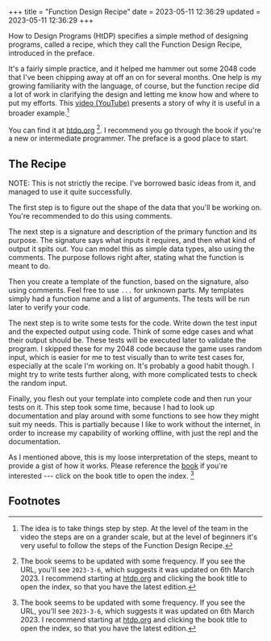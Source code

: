+++
title = "Function Design Recipe"
date = 2023-05-11 12:36:29
updated = 2023-05-11 12:36:29
+++

How to Design Programs (HtDP)
specifies a simple method of designing programs,
called a recipe,
which they call the Function Design Recipe,
introduced in the preface.

It's a fairly simple practice,
and it helped me hammer out some 2048 code
that I've been chipping away at off an on for several months.
One help is my growing familiarity with the language, of course,
but the function recipe did a lot of work
in clarifying the design
and letting me know how and where to put my efforts.
This [video (YouTube)](https://www.youtube.com/watch?v=1SlGgCxJa3w)
presents a story of why it is useful
in a broader example.[^1]

You can find it at [htdp.org](https://htdp.org/2023-3-6/Book/part_preface.html) [^2].
I recommend you go through the book if you're
a new or intermediate programmer.
The preface is a good place to start.

## The Recipe

NOTE: This is not strictly the recipe.
I've borrowed basic ideas from it,
and managed to use it quite successfully.

The first step is to figure out the shape of the data
that you'll be working on.
You're recommended to do this using comments.

The next step is a signature and description
of the primary function and its purpose.
The signature says what inputs it requires,
and then what kind of output it spits out.
You can model this as simple data types,
also using the comments.
The purpose follows right after,
stating what the function is meant to do.

Then you create a template of the function,
based on the signature,
also using comments.
Feel free to use `...` for unknown parts.
My templates simply had a function name
and a list of arguments.
The tests will be run later to verify your code.

The next step is to write some tests for the code.
Write down the test input and the expected output using code.
Think of some edge cases and what their output should be.
These tests will be executed later to validate the program.
I skipped these for my 2048 code
because the game uses random input,
which is easier for me to test visually
than to write test cases for,
especially at the scale I'm working on.
It's probably a good habit though.
I might try to write tests further along,
with more complicated tests to check the random input.

Finally, you flesh out your template into complete code
and then run your tests on it.
This step took some time,
because I had to look up documentation
and play around with some functions
to see how they might suit my needs.
This is partially because I like to work without the internet,
in order to increase my capability of working offline,
with just the repl and the documentation.

As I mentioned above,
this is my loose interpretation of the steps,
meant to provide a gist of how it works.
Please reference the [book](https://htdp.org) if you're interested
--- click on the book title to open the index. [^2]

## Footnotes

[^1]: The idea is to take things step by step.
At the level of the team in the video
the steps are on a grander scale,
but at the level of beginners
it's very useful to follow the steps
of the Function Design Recipe.

[^2]: The book seems to be updated with some frequency.
If you see the URL, you'll see `2023-3-6`,
which suggests it was updated on 6th March 2023.
I recommend starting at [htdp.org](https://htdp.org)
and clicking the book title to open the index,
so that you have the latest edition.
